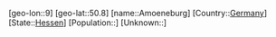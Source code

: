 ﻿---
location: [50.8,9]
type: City
tags:
- geo/City


SpocWebEntityId: 28811
isDeleted: false
confidential: public

---
[geo-lon::9]
[geo-lat::50.8]
[name::Amoeneburg]
[Country::[Germany](geo/Continent/Europe/Germany.md)]
[State::[Hessen](geo/Continent/Europe/Germany/Hessen.md)]
[Population::]
[Unknown::]

